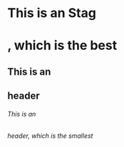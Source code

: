 # This is an Stag<h1> , which is the best
## This is an <h2> header
###### This is an <h6> header, which is the smallest

